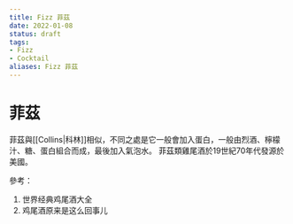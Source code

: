 ```yaml
---
title: Fizz 菲茲
date: 2022-01-08
status: draft
tags: 
- Fizz
- Cocktail
aliases: Fizz 菲茲
---
```

# 菲茲
菲茲與[[Collins|科林]]相似，不同之處是它一般會加入蛋白，一般由烈酒、檸檬汁、糖、蛋白組合而成，最後加入氣泡水。
菲茲類雞尾酒於19世紀70年代發源於美國。

參考：
1. 世界经典鸡尾酒大全
2. 鸡尾酒原来是这么回事儿